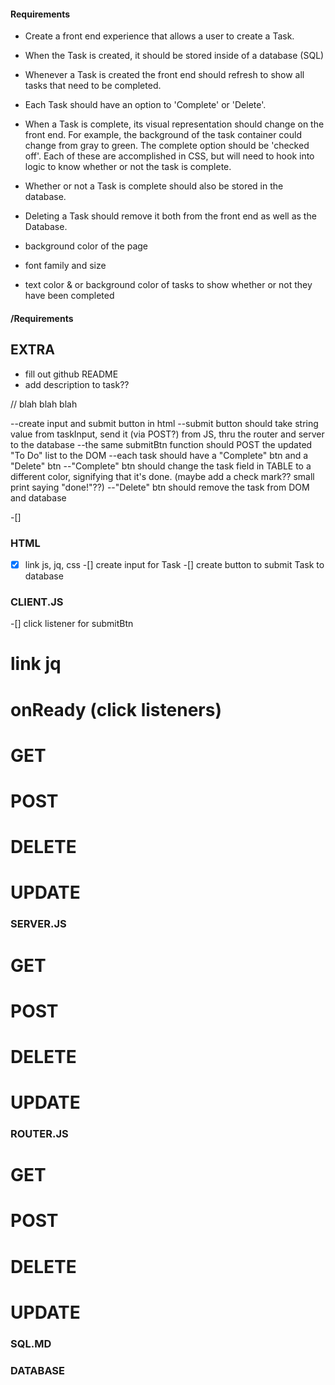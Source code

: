 #### Requirements
* Create a front end experience that allows a user to create a Task.
* When the Task is created, it should be stored inside of a database (SQL)
* Whenever a Task is created the front end should refresh to show all tasks that need to be completed.
* Each Task should have an option to 'Complete' or 'Delete'.
* When a Task is complete, its visual representation should change on the front end. For example, the background of the task container could change from gray to green. The complete option should be  'checked off'. Each of these are accomplished in CSS, but will need to hook into logic to know whether or not the task is complete.
* Whether or not a Task is complete should also be stored in the database.
* Deleting a Task should remove it both from the front end as well as the Database.

* background color of the page
* font family and size
* text color & or background color of tasks to show whether or not they have been completed
#### /Requirements
## EXTRA
* fill out github README
* add description to task??


<!-- pseudo-code what you want to do!! -->
// blah blah blah

--create input and submit button in html
--submit button should take string value from taskInput, send it (via POST?) from JS, thru the router and server to the database 
--the same submitBtn function should POST the updated "To Do" list to the DOM
--each task should have a "Complete" btn and a "Delete" btn
--"Complete" btn should change the task field in TABLE to a different color, signifying that it's done. (maybe add a check mark?? small print saying "done!"??)
--"Delete" btn should remove the task from DOM and database












-[]

### HTML

-[x] link js, jq, css
-[] create input for Task
-[] create button to submit Task to database


### CLIENT.JS

-[] click listener for submitBtn


# link jq

# onReady (click listeners)

# GET

# POST

# DELETE

# UPDATE



### SERVER.JS

# GET

# POST

# DELETE

# UPDATE

### ROUTER.JS

# GET

# POST

# DELETE

# UPDATE





### SQL.MD

### DATABASE





